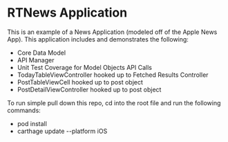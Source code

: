 # RTNews Application

This is an example of a News Application (modeled off of the Apple News App). This application includes and demonstrates the following:

* Core Data Model
* API Manager
* Unit Test Coverage for Model Objects API Calls
* TodayTableViewController hooked up to Fetched Results Controller
* PostTableViewCell hooked up to post object
* PostDetailViewController hooked up to post object

To run simple pull down this repo, cd into the root file and run the following commands:

* pod install
* carthage update --platform iOS
